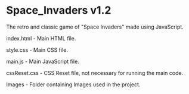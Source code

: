 # Space_Invaders v1.2

The retro and classic game of "Space Invaders" made using JavaScript.

index.html - Main HTML file.

style.css - Main CSS file.

main.js - Main JavaScript file.

cssReset.css - CSS Reset file, not necessary for running the main code.

Images - Folder containing Images used in the project.